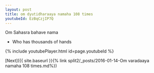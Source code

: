 ```yaml
---
layout: post
title: om dyutidharaaya namaha 108 times
youtubeId: EzBqCzjIP7Q
---
```

 
 
Om Sahasra bahave nama 
 
 -  Who has thousands of hands 
 
  
 
  
 
 
 
 
 
 


{% include youtubePlayer.html id=page.youtubeId %}
 
[Next]({{ site.baseurl }}{% link  split2/_posts/2016-01-14-Om varadaaya namaha 108 times.md%})
 
